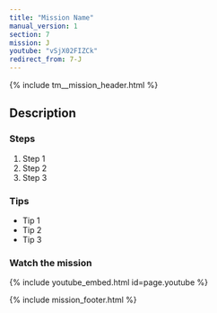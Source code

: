 ```yaml
---
title: "Mission Name"
manual_version: 1
section: 7
mission: J
youtube: "vSjX02FIZCk"
redirect_from: 7-J
---
```


{% include tm__mission_header.html %}

## Description

### Steps

1. Step 1
2. Step 2
3. Step 3

### Tips

* Tip 1
* Tip 2
* Tip 3

### Watch the mission

{% include youtube_embed.html id=page.youtube %}

{% include mission_footer.html %}